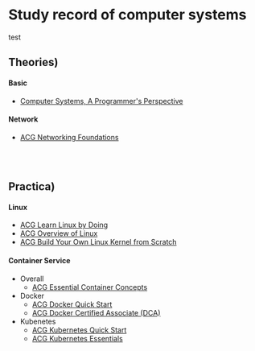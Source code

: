 # Study record of computer systems
test
## Theories)
#### Basic
  * [Computer Systems, A Programmer's Perspective](./theory/computer_systems_basic/main.md)
#### Network
  * [ACG Networking Foundations](./theory/network/acg_networking_foundations/main.md)

<br><br>

## Practica) 
#### Linux
  * [ACG Learn Linux by Doing](./practice/linux/acg_learn_by_doing/main.md)
  * [ACG Overview of Linux](./practice/linux/acg_overview_linux/main.md)
  * [ACG Build Your Own Linux Kernel from Scratch](practice/linux/acg_kernel_build/main.md)
#### Container Service
  * Overall
    * [ACG Essential Container Concepts](./practice/container/acg_essential_container/main.md)
  * Docker
    * [ACG Docker Quick Start](./practice/container/acg_docker_quick_start/main.md)
    * [ACG Docker Certified Associate (DCA)](./practice/container/acg_dca/main.md)
  * Kubenetes
    * [ACG Kubernetes Quick Start](./practice/container/acg_k8s_quick_start/main.md)
    * [ACG Kubernetes Essentials](./practice/container/acg_k8s_essentials/main.md)